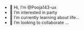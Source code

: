 - 👋 Hi, I’m @Pooja143-ux
- 👀 I’m interested in party
- 🌱 I’m currently learning about life...
- 💞️ I’m looking to collaborate ...


<!---
Pooja143-ux/Pooja143-ux is a ✨ special ✨ repository because its `README.md` (this file) appears on your GitHub profile.
You can click the Preview link to take a look at your changes.
--->
